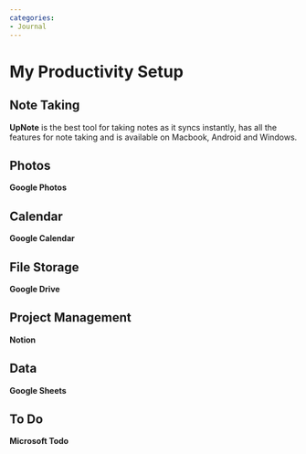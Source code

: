 ```yaml
---
categories:
- Journal
---
```

# My Productivity Setup

## Note Taking

**UpNote** is the best tool for taking notes as it syncs instantly, has all the features for note taking and is available on Macbook, Android and Windows.

  

## Photos

**Google Photos** 

  

## Calendar

**Google Calendar**

## File Storage

**Google Drive**

  

## Project Management

**Notion**

## Data

**Google Sheets**

## To Do

**Microsoft Todo**